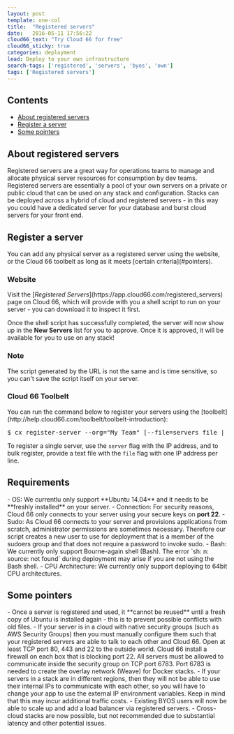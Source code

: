 ```yaml
---
layout: post
template: one-col
title:  "Registered servers"
date:   2016-05-11 17:56:22
cloud66_text: "Try Cloud 66 for free"
cloud66_sticky: true
categories: deployment
lead: Deploy to your own infrastructure
search-tags: ['registered', 'servers', 'byos', 'own']
tags: ['Registered servers']
---
```


<h2>Contents</h2>
<ul class="page-toc">
	<li>
		<a href="#about">About registered servers</a>
	</li>
	<li>
		<a href="#install">Register a server</a>
	</li>
	<li>
		<a href="#pointers">Some pointers</a>
	</li>
</ul>

<h2 id="about">About registered servers</h2>
Registered servers are a great way for operations teams to manage and allocate physical server resources for consumption by dev teams. Registered servers are essentially a pool of your own servers on a private or public cloud that can be used on any stack and configuration. Stacks can be deployed across a hybrid of cloud and registered servers - in this way you could have a dedicated server for your database and burst cloud servers for your front end.

<h2 id="install">Register a server</h2>
You can add any physical server as a registered server using the website, or the Cloud 66 toolbelt as long as it meets [certain criteria](#pointers).
<h3>Website</h3>
Visit the [<i>Registered Servers</i>](https://app.cloud66.com/registered_servers) page on Cloud 66, which will provide with you a shell script to run on your server - you can download it to inspect it first.

Once the shell script has successfully completed, the server will now show up in the **New Servers** list for you to approve. Once it is approved, it will be available for you to use on any stack!

<div class="notice notice-warning">
	<h3>Note</h3>
    <p>The script generated by the URL is not the same and is time sensitive, so you can't save the script itself on your server.</p>
</div>

<h3>Cloud 66 Toolbelt</h3>
You can run the command below to register your servers using the [toolbelt](http://help.cloud66.com/toolbelt/toolbelt-introduction):

<pre class="prettyprint">
$ cx register-server --org="My Team" [--file=servers_file | --server=ip_address] --user=root
</pre>

To register a single server, use the `server` flag with the IP address, and to bulk register, provide a text file with the `file` flag with one IP address per line.

<h2 id="pointers">Requirements</h2>
- OS: We currentlu only support **Ubuntu 14.04** and it needs to be **freshly installed** on your server.
- Connection: For security reasons, Cloud 66 only connects to your server using your secure keys on <b>port 22</b>.
- Sudo: As Cloud 66 connects to your server and provisions applications from scratch, administrator permissions are sometimes necessary. Therefore our script creates a new user to use for deployment that is a member of the sudoers group and that does not require a password to invoke sudo.
- Bash: We currently only support Bourne-again shell (Bash). The error `sh: n: source: not found` during deployment may arise if you are not using the Bash shell.
- CPU Architecture: We currently only support deploying to 64bit CPU architectures.

<h2 id="pointers">Some pointers</h2>
- Once a server is registered and used, it **cannot be reused** until a fresh copy of Ubuntu is installed again - this is to prevent possible conflicts with old files.
- If your server is in a cloud with native security groups (such as AWS Security Groups) then you must manually configure them such that your registered servers are able to talk to each other and Cloud 66. Open at least TCP port 80, 443 and 22 to the outside world. Cloud 66 install a firewall on each box that is blocking port 22. All servers must be allowed to communicate inside the security group on TCP port 6783. Port 6783 is needed to create the overlay network (Weave) for Docker stacks.  
- If your servers in a stack are in different regions, then they will not be able to use their internal IPs to communicate with each other, so you will have to change your app to use the external IP environment variables. Keep in mind that this may incur additional traffic costs.
- Existing BYOS users will now be able to scale up and add a load balancer via registered servers.
- Cross-cloud stacks are now possible, but not recommended due to substantial latency and other potential issues.

